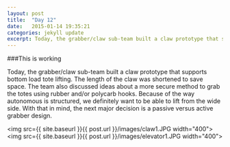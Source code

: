 ```yaml
---
layout: post
title:  "Day 12"
date:   2015-01-14 19:35:21
categories: jekyll update
excerpt: Today, the grabber/claw sub-team built a claw prototype that supports bottom load tote lifting. The length of the claw was shortened to save space. The team also discussed ideas about a more secure method to grab the totes using rubber and/or polycarb hooks.
---
```

###This is working

Today, the grabber/claw sub-team built a claw prototype that supports bottom
load tote lifting. The length of the claw was shortened to save space. The team
also discussed ideas about a more secure method to grab the totes using rubber
and/or polycarb hooks. Because of the way autonomous is structured, we
definitely want to be able to lift from the wide side. With that in mind, the
next major decision is a passive versus active grabber design.

<img src={{ site.baseurl }}{{ post.url }}/images/claw1.JPG width="400">
<img src={{ site.baseurl }}{{ post.url }}/images/elevator1.JPG width="400">

